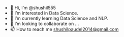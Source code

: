 - 👋 Hi, I’m @shushil555
- 👀 I’m interested in Data Science.
- 🌱 I’m currently learning Data Science and NLP.
- 💞️ I’m looking to collaborate on ...
- 📫 How to reach me shushilpaudel2014@gmail.com

<!---
shushil555/shushil555 is a ✨ special ✨ repository because its `README.md` (this file) appears on your GitHub profile.
You can click the Preview link to take a look at your changes.
--->
